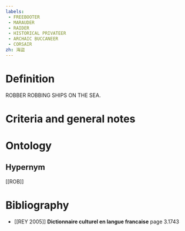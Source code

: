 ```yaml
---
labels: 
 - FREEBOOTER
 - MARAUDER
 - RAIDER
 - HISTORICAL PRIVATEER
 - ARCHAIC BUCCANEER
 - CORSAIR
zh: 海盜
---
```


# Definition
ROBBER ROBBING SHIPS ON THE SEA.
# Criteria and general notes
# Ontology

## Hypernym
[[ROB]]
# Bibliography
- [[REY 2005]]
**Dictionnaire culturel en langue francaise** page 3.1743
